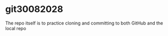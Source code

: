 # git30082028
The repo itself is to practice cloning and committing to both GitHub and the local repo
